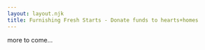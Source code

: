 ```yaml
---
layout: layout.njk
title: Furnishing Fresh Starts - Donate funds to hearts+homes
---
```


more to come...